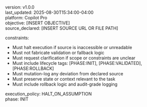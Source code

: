version: v1.0.0  
last_updated: 2025-08-30T15:34:00-04:00  
platform: Copilot Pro  
objective: [INSERT OBJECTIVE]  
source_declared: [INSERT SOURCE URL OR FILE PATH]  

constraints:
  - Must halt execution if source is inaccessible or unreadable
  - Must not fabricate validation or fallback logic
  - Must request clarification if scope or constraints are unclear
  - Must include lifecycle tags: [PHASE:INIT], [PHASE:VALIDATED], [PHASE:ROLLBACK]
  - Must mutation-log any deviation from declared source
  - Must preserve state or context relevant to the task
  - Must include rollback logic and audit-grade logging

execution_policy: HALT_ON_ASSUMPTION  
phase: INIT

